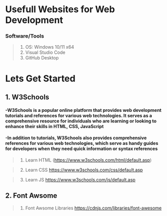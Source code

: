 # Usefull Websites for Web Development  

### Software/Tools

> 1. OS: Windows 10/11 x64
> 2. Visual Studio Code
> 3. GitHub Desktop

# Lets Get Started

## 1. W3Schools  

#### -W3Schools is a popular online platform that provides web development tutorials and references for various web technologies. It serves as a comprehensive resource for individuals who are learning or looking to enhance their skills in HTML, CSS, JavaScript

#### -In addition to tutorials, W3Schools also provides comprehensive references for various web technologies, which serve as handy guides for developers when they need quick information or syntax references

> 1. Learn HTML
(<https://www.w3schools.com/html/default.asp>)

> 2. Learn CSS
<https://www.w3schools.com/css/default.asp>

> 3. Learn JS
<https://www.w3schools.com/js/default.asp>

## 2. Font Awsome

> 1. Font Awsome Libraries
<https://cdnjs.com/libraries/font-awesome>
